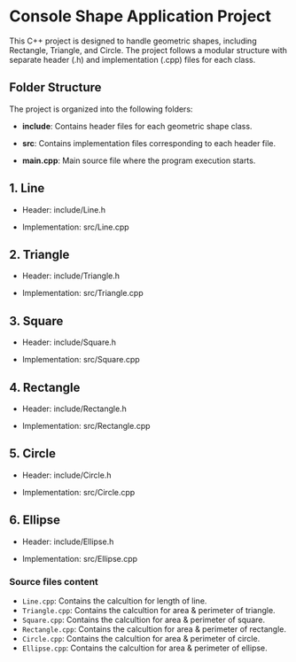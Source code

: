 # Console Shape Application Project
This C++ project is designed to handle geometric shapes, including Rectangle, Triangle, and Circle. The project follows a modular structure with separate header (.h) and implementation (.cpp) files for each class.
## Folder Structure
The project is organized into the following folders:

- **include**: Contains header files for each geometric shape class.
 
- **src**: Contains implementation files corresponding to each header file.
 
- **main.cpp**: Main source file where the program execution starts.
## 1. Line
 
- Header: include/Line.h
 
- Implementation: src/Line.cpp
 
## 2. Triangle
 
- Header: include/Triangle.h
 
- Implementation: src/Triangle.cpp
 
## 3. Square
 
- Header: include/Square.h
 
- Implementation: src/Square.cpp

## 4. Rectangle
 
- Header: include/Rectangle.h
 
- Implementation: src/Rectangle.cpp
 
## 5. Circle
 
- Header: include/Circle.h
 
- Implementation: src/Circle.cpp
 
## 6. Ellipse
 
- Header: include/Ellipse.h
 
- Implementation: src/Ellipse.cpp

### Source files content

- `Line.cpp`: Contains the calcultion for length of line.
- `Triangle.cpp`: Contains the calcultion for area & perimeter of triangle.
- `Square.cpp`: Contains the calcultion for area & perimeter of square.
- `Rectangle.cpp`: Contains the calcultion for area & perimeter of rectangle.
- `Circle.cpp`: Contains the calcultion for area & perimeter of circle.
- `Ellipse.cpp`: Contains the calcultion for area & perimeter of ellipse.
 
